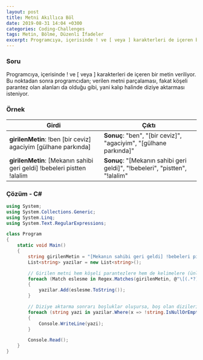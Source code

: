 ```yaml
---
layout: post
title: Metni Akıllıca Böl
date: 2019-08-31 14:04 +0300
categories: Coding-Challenges
tags: Metin, Bölme, Düzenli İfadeler
excerpt: Programcıya, içerisinde ! ve [ veya ] karakterleri de içeren bir metin veriliyor. Bu noktadan sonra programcıdan; verilen metni parçalaması, fakat köşeli parantez olan alanları da olduğu gibi, yani kalıp halinde diziye aktarması isteniyor.
---
```

### Soru
Programcıya, içerisinde ! ve [ veya ] karakterleri de içeren bir metin veriliyor. Bu noktadan sonra programcıdan; verilen metni parçalaması, fakat köşeli parantez olan alanları da olduğu gibi, yani kalıp halinde diziye aktarması isteniyor.

### Örnek

| Girdi                     | Çıktı                 |
|---------------------------|-----------------------|
| **girilenMetin**: !ben [bir ceviz] agaciyim [gülhane parkında] | **Sonuç**: "ben", "[bir ceviz]", "agaciyim", "[gülhane parkında]" |
| **girilenMetin**: [Mekanın sahibi geri geldi] !bebeleri pistten !alalim | **Sonuç**: "[Mekanın sahibi geri geldi]", "!bebeleri", "pistten", "!alalim" |

### Çözüm - C#
```csharp
using System;
using System.Collections.Generic;
using System.Linq;
using System.Text.RegularExpressions;

class Program
{
    static void Main()
    {
        string girilenMetin = "[Mekanın sahibi geri geldi] !bebeleri pistten !alalim";
        List<string> yazilar = new List<string>();

        // Girilen metni hem köşeli parantezlere hem de kelimelere (ünlem dahil) bölerek diziye aktar
        foreach (Match eslesme in Regex.Matches(girilenMetin, @"\[(.*?)\]|[!a-zA-z]*"))
        {
            yazilar.Add(eslesme.ToString());
        }

        // Diziye aktarma sonrarı boşluklar oluşursa, boş olan dizileri yok et
        foreach (string yazi in yazilar.Where(x => !string.IsNullOrEmpty(x)).ToArray())
        {
            Console.WriteLine(yazi);
        }

        Console.Read();
    }
}
```